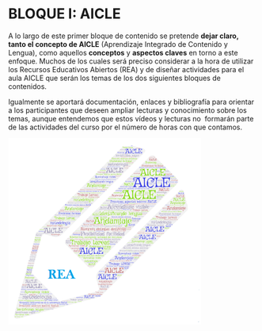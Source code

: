 # BLOQUE I: AICLE

A lo largo de este primer bloque de contenido se pretende **dejar claro, tanto el concepto de AICLE** (Aprendizaje Integrado de Contenido y Lengua), como aquellos **conceptos** y **aspectos claves** en torno a este enfoque. Muchos de los cuales será preciso considerar a la hora de utilizar los Recursos Educativos Abiertos (REA) y de diseñar actividades para el aula AICLE que serán los temas de los dos siguientes bloques de contenidos.

Igualmente se aportará documentación, enlaces y bibliografía para orientar a los participantes que deseen ampliar lecturas y conocimiento sobre los temas, aunque entendemos que estos vídeos y lecturas no  formarán parte de las actividades del curso por el número de horas con que contamos.  

![Word cloud AICLE](img/REAaicle_14_07_16_B1_T1_Principios_v2_img1.png)
